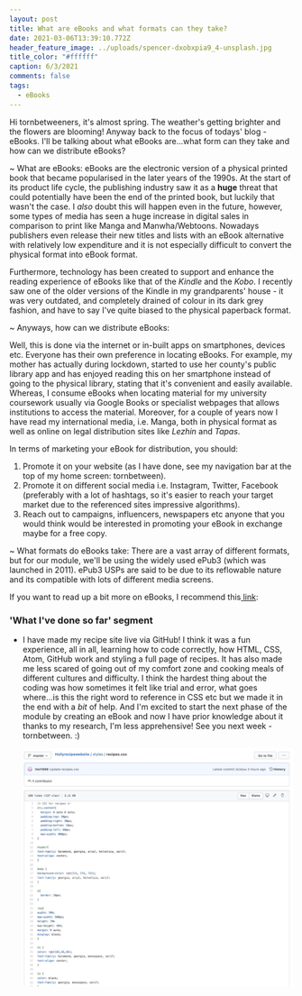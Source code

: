 ```yaml
---
layout: post
title: What are eBooks and what formats can they take?
date: 2021-03-06T13:39:10.772Z
header_feature_image: ../uploads/spencer-dxobxpia9_4-unsplash.jpg
title_color: "#ffffff"
caption: 6/3/2021
comments: false
tags:
  - eBooks
---
```

Hi tornbetweeners, it's almost spring. The weather's getting brighter and the flowers are blooming! Anyway back to the focus of todays' blog - eBooks. I'll be talking about what eBooks are...what form can they take and how can we distribute eBooks? 

~ What are eBooks: eBooks are the electronic version of a physical printed book that became popularised in the later years of the 1990s. At the start of its product life cycle, the publishing industry saw it as a **huge** threat that could potentially have been the end of the printed book, but luckily that wasn't the case. I *also* doubt this will happen even in the future, however, some types of media has seen a huge increase in digital sales in comparison to print like Manga and Manwha/Webtoons. Nowadays publishers even release their new titles and lists with an eBook alternative with relatively low expenditure and it is not especially difficult to convert the physical format into eBook format. 

Furthermore, technology has been created to support and enhance the reading experience of eBooks like that of the *Kindle* and the *Kobo*. I recently saw one of the older versions of the Kindle in my grandparents' house - it was very outdated, and completely drained of colour in its dark grey fashion, and have to say I've quite biased to the physical paperback format. 

~ Anyways, how can we distribute eBooks:

Well, this is done via the internet or in-built apps on smartphones, devices etc. Everyone has their own preference in locating eBooks. For example, my mother has actually during lockdown, started to use her county's public library app and has enjoyed reading this on her smartphone instead of going to the physical library, stating that it's convenient and easily available. Whereas, I consume eBooks when locating material for my university coursework usually via Google Books or specialist webpages that allows institutions to access the material. Moreover, for a couple of years now I have read my international media, i.e. Manga, both in physical format as well as online on legal distribution sites like *Lezhin* and *Tapas*.  

In terms of marketing your eBook for distribution, you should:

1. Promote it on your website (as I have done, see my navigation bar at the top of my home screen: tornbetween).
2. Promote it on different social media i.e. Instagram, Twitter, Facebook (preferably with a lot of hashtags, so it's easier to reach your target market due to the referenced sites impressive algorithms).
3. Reach out to campaigns, influencers, newspapers etc anyone that you would think would be interested in promoting your eBook in exchange maybe for a free copy. 

~ What formats do eBooks take: There are a vast array of different formats, but for our module, we'll be using the widely used ePub3 (which was launched in 2011). ePub3 USPs are said to be due to its reflowable nature and its compatible with lots of different media screens.

If you want to read up a bit more on eBooks, I recommend this[ link](<https://learn.g2.com/what-is-an-ebook#:~:text=epub),to%20read%20on%20small%20devices.>):

### 'What I've done so far' segment

* I have made my recipe site live via GitHub! I think it was a fun experience, all in all, learning how to code correctly, how HTML, CSS, Atom, GitHub work and styling a full page of recipes. It has also made me less scared of going out of my comfort zone and cooking meals of different cultures and difficulty. I think the hardest thing about the coding was how sometimes it felt like trial and error, what goes where...is this the right word to reference in CSS etc but we made it in the end with a *bit* of help. And I'm excited to start the next phase of the module by creating an eBook and now I have prior knowledge about it thanks to my research, I'm less apprehensive! See you next week - tornbetween.  :)

  ![A screenshot of the allrecipes page on tornbetween's GitHub recipe.CSS](../uploads/github.jpg "A screenshot of the allrecipes page on tornbetween's GitHub recipe.CSS")